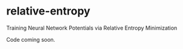 # relative-entropy
Training Neural Network Potentials via Relative Entropy Minimization

Code coming soon.
